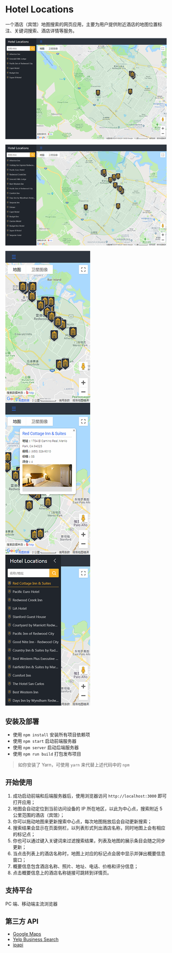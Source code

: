 # Hotel Locations

一个酒店（宾馆）地图搜索的网页应用，主要为用户提供附近酒店的地图位置标注、关键词搜索、酒店详情等服务。

![screenshot pc1](/doc/images/screenshot_pc1.png)

![screenshot pc1](/doc/images/screenshot_pc2.png)

![screenshot mobile1](/doc/images/screenshot_mobile1.png)
![screenshot mobile1](/doc/images/screenshot_mobile2.png)
![screenshot mobile1](/doc/images/screenshot_mobile3.png)

## 安装及部署

- 使用 `npm install` 安装所有项目依赖项
- 使用 `npm start` 启动前端服务器
- 使用 `npm server` 启动后端服务器
- 使用 `npm run build` 打包发布项目

> 如你安装了 Yarn，可使用 `yarn` 来代替上述代码中的 `npm`

## 开始使用

1. 成功启动前端和后端服务器后，使用浏览器访问 `http://localhost:3000` 即可打开应用；
2. 地图会自动定位到当前访问设备的 IP 所在地区，以此为中心点，搜索附近 5 公里范围的酒店（宾馆）；
3. 你可以拖动地图来更新搜索中心点，每次地图拖放后会自动更新搜索；
4. 搜索结果会显示在页面侧栏，以列表形式列出酒店名称，同时地图上会有相应的标记点；
5. 你也可以通过键入关键词来过滤搜索结果，列表及地图的展示条目会随之同步更新；
6. 当点击列表上的酒店名称时，地图上对应的标记点会居中显示并弹出概要信息窗口；
7. 概要信息包含酒店名称、照片、地址、电话、价格和评分信息；
8. 点击概要信息上的酒店名称链接可跳转到详情页。

## 支持平台

PC 端、移动端主流浏览器

## 第三方 API

- [Google Maps](https://cloud.google.com/maps-platform/)
- [Yelp Business Search](https://www.yelp.com/developers/documentation/v3/business_search)
- [ipapi](https://ipapi.co/)
